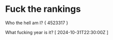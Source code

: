 # Fuck the rankings

Who the hell am I?
{ 4523317 }

What fucking year is it?
[ 2024-10-31T22:30:00Z ]
